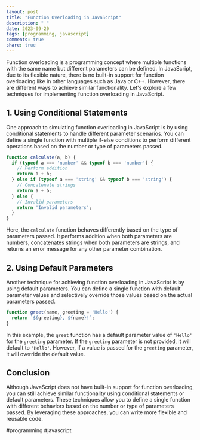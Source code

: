 ```yaml
---
layout: post
title: "Function Overloading in JavaScript"
description: " "
date: 2023-09-20
tags: [programming, javascript]
comments: true
share: true
---
```


Function overloading is a programming concept where multiple functions with the same name but different parameters can be defined. In JavaScript, due to its flexible nature, there is no built-in support for function overloading like in other languages such as Java or C++. However, there are different ways to achieve similar functionality. Let's explore a few techniques for implementing function overloading in JavaScript.

## 1. Using Conditional Statements

One approach to simulating function overloading in JavaScript is by using conditional statements to handle different parameter scenarios. You can define a single function with multiple if-else conditions to perform different operations based on the number or type of parameters passed.

```javascript
function calculate(a, b) {
  if (typeof a === 'number' && typeof b === 'number') {
    // Perform addition
    return a + b;
  } else if (typeof a === 'string' && typeof b === 'string') {
    // Concatenate strings
    return a + b;
  } else {
    // Invalid parameters
    return 'Invalid parameters';
  }
}
```

Here, the `calculate` function behaves differently based on the type of parameters passed. It performs addition when both parameters are numbers, concatenates strings when both parameters are strings, and returns an error message for any other parameter combination.

## 2. Using Default Parameters

Another technique for achieving function overloading in JavaScript is by using default parameters. You can define a single function with default parameter values and selectively override those values based on the actual parameters passed.

```javascript
function greet(name, greeting = 'Hello') {
  return `${greeting}, ${name}!`;
}
```

In this example, the `greet` function has a default parameter value of `'Hello'` for the `greeting` parameter. If the `greeting` parameter is not provided, it will default to `'Hello'`. However, if a value is passed for the `greeting` parameter, it will override the default value.

## Conclusion

Although JavaScript does not have built-in support for function overloading, you can still achieve similar functionality using conditional statements or default parameters. These techniques allow you to define a single function with different behaviors based on the number or type of parameters passed. By leveraging these approaches, you can write more flexible and reusable code.

#programming #javascript